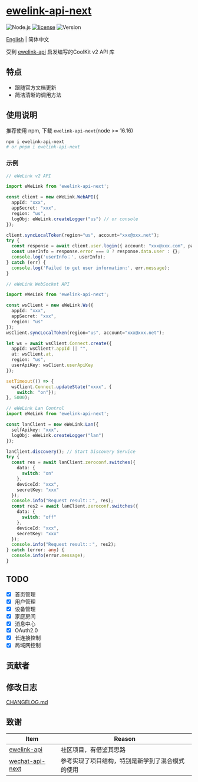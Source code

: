 # [ewelink-api-next](https://github.com/coolkit-carl/ewelink-api-next)

![Node.js](https://img.shields.io/badge/Node.js-18.7.0-pewter.svg?logo=Node.js&link=https://nodejs.org/cn)
[![license](https://img.shields.io/badge/license-MIT-blue.svg)](https://github.com/yanhaijing/jslib-base/blob/master/LICENSE)
![Version](https://img.shields.io/badge/Version-0.0.4-orange.svg?logo=SemVer&link=https://nodejs.org/cn)

[English](../README.md) | 简体中文

受到 [ewelink-api](https://github.com/skydiver/ewelink-api) 启发编写的CoolKit v2 API 库

## 特点

- 跟随官方文档更新
- 简洁清晰的调用方法

## 使用说明

推荐使用 npm, 下载 `ewelink-api-next`(node >= 16.16)

```bash
npm i ewelink-api-next
# or pnpm i ewelink-api-next
```

### 示例

```typescript
// eWeLink v2 API

import eWeLink from 'ewelink-api-next';

const client = new eWeLink.WebAPI({
  appId: "xxx",
  appSecret: "xxx",
  region: "us",
  logObj: eWeLink.createLogger("us") // or console
});

client.syncLocalToken(region="us", account="xxx@xxx.net");
try {
  const response = await client.user.login({ account: "xxx@xxx.com", password: "12345678", areaCode: "+1" });
  const userInfo = response.error === 0 ? response.data.user : {};
  console.log('userInfo：', userInfo);
} catch (err) {
  console.log('Failed to get user information:', err.message);
}
```

```typescript
// eWeLink WebSocket API

import eWeLink from 'ewelink-api-next';

const wsClient = new eWeLink.Ws({
  appId: "xxx",
  appSecret: "xxx",
  region: "us"
});
wsClient.syncLocalToken(region="us", account="xxx@xxx.net");

let ws = await wsClient.Connect.create({
  appId: wsClient?.appId || "",
  at: wsClient.at,
  region: "us",
  userApiKey: wsClient.userApiKey
});

setTimeout(() => {
  wsClient.Connect.updateState("xxxx", {
    switch: "on"});
}, 5000);
```

```typescript
// eWeLink Lan Control
import eWeLink from 'ewelink-api-next';

const lanClient = new eWeLink.Lan({
  selfApikey: "xxx",
  logObj: eWeLink.createLogger("lan")
});

lanClient.discovery(); // Start Discovery Service
try {
  const res = await lanClient.zeroconf.switches({
    data: {
      switch: "on"
    },
    deviceId: "xxx",
    secretKey: "xxx"
  });
  console.info("Request result:：", res);
  const res2 = await lanClient.zeroconf.switches({
    data: {
      switch: "off"
    },
    deviceId: "xxx",
    secretKey: "xxx"
  });
  console.info("Request result:：", res2);
} catch (error: any) {
  console.info(error.message);
}

```

## TODO

- [x] 首页管理
- [x] 用户管理
- [x] 设备管理
- [x] 家庭房间
- [x] 消息中心
- [x] OAuth2.0
- [x] 长连接控制
- [x] 局域网控制

## 贡献者

## 修改日志

[CHANGELOG.md](CHANGELOG.md)

## 致谢

| Item                                                           | Reason                   |
|----------------------------------------------------------------|--------------------------|
| [ewelink-api](https://github.com/skydiver/ewelink-api)         | 社区项目，有借鉴其思路              |
| [wechat-api-next](https://github.com/lblblong/wechat-api-next) | 参考实现了项目结构，特别是新学到了混合模式的使用 |
